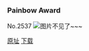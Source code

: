 ### Painbow Award
No.2537
![图片不见了~~~](https://imgs.xkcd.com/comics/painbow_award.png)

[原址](https://xkcd.com//2537) [下载](https://imgs.xkcd.com/comics/painbow_award.png)


